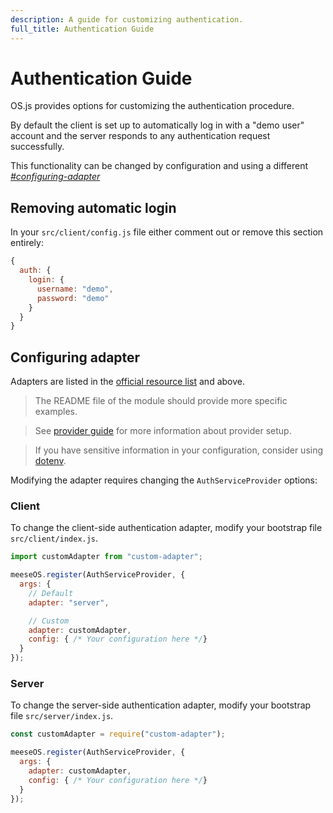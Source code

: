 ```yaml
---
description: A guide for customizing authentication.
full_title: Authentication Guide
---
```


# Authentication Guide

OS.js provides options for customizing the authentication procedure.

By default the client is set up to automatically log in with a "demo user"
account and the server responds to any authentication request successfully.

This functionality can be changed by configuration and using a different *[#configuring-adapter](adapter)*

## Removing automatic login

In your `src/client/config.js` file either comment out or remove this section entirely:

```javascript
{
  auth: {
    login: {
      username: "demo",
      password: "demo"
    }
  }
}
```

## Configuring adapter

Adapters are listed in the [official resource list](/resource/official/README.md) and above.

> The README file of the module should provide more specific examples.

> See [provider guide](../provider/README.md) for more information about provider setup.

> If you have sensitive information in your configuration, consider using [dotenv](https://github.com/motdotla/dotenv).

Modifying the adapter requires changing the `AuthServiceProvider` options:

### Client

To change the client-side authentication adapter, modify your bootstrap file `src/client/index.js`.

```javascript
import customAdapter from "custom-adapter";

meeseOS.register(AuthServiceProvider, {
  args: {
    // Default
    adapter: "server",

    // Custom
    adapter: customAdapter,
    config: { /* Your configuration here */}
  }
});
```

### Server

To change the server-side authentication adapter, modify your bootstrap file `src/server/index.js`.

```javascript
const customAdapter = require("custom-adapter");

meeseOS.register(AuthServiceProvider, {
  args: {
    adapter: customAdapter,
    config: { /* Your configuration here */}
  }
});
```
